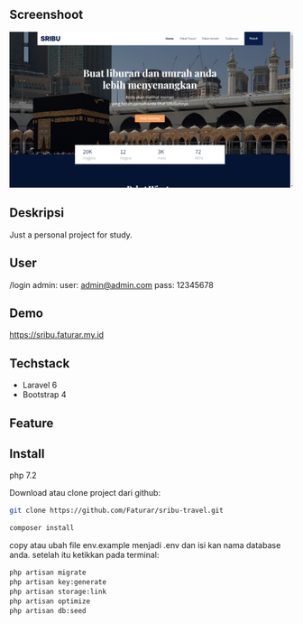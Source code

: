 ## Screenshoot
![Sribu Travel](https://github.com/Faturar/sribu-travel/blob/main/screenshoot.png "Sribu Travel")

## Deskripsi
Just a personal project for study. 

## User
/login
admin:
user: admin@admin.com
pass: 12345678

## Demo
https://sribu.faturar.my.id

## Techstack
- Laravel 6
- Bootstrap 4

## Feature



## Install

php 7.2

Download atau clone project dari github:

```sh
git clone https://github.com/Faturar/sribu-travel.git
```

```sh
composer install
```

copy atau ubah file env.example menjadi .env dan isi kan nama database anda.
setelah itu ketikkan pada terminal:

```sh
php artisan migrate
php artisan key:generate
php artisan storage:link
php artisan optimize
php artisan db:seed
```
